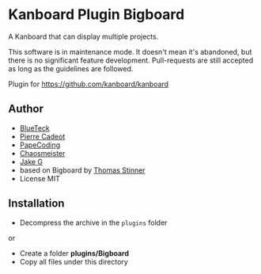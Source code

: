 # Kanboard Plugin Bigboard

A Kanboard that can display multiple projects.

This software is in maintenance mode. It doesn't mean it's abandoned, but there is no significant feature development. Pull-requests are still accepted as long as the guidelines are followed.

Plugin for <https://github.com/kanboard/kanboard>

## Author

- [BlueTeck](https://github.com/BlueTeck)
- [Pierre Cadeot](https://github.com/pcadeot)
- [PapeCoding](https://github.com/PapeCoding)
- [Chaosmeister](https://github.com/Chaosmeister)
- [Jake G](https://github.com/jieiku)
- based on Bigboard by [Thomas Stinner](https://github.com/stinnux)
- License MIT

## Installation

- Decompress the archive in the `plugins` folder

or

- Create a folder **plugins/Bigboard**
- Copy all files under this directory
